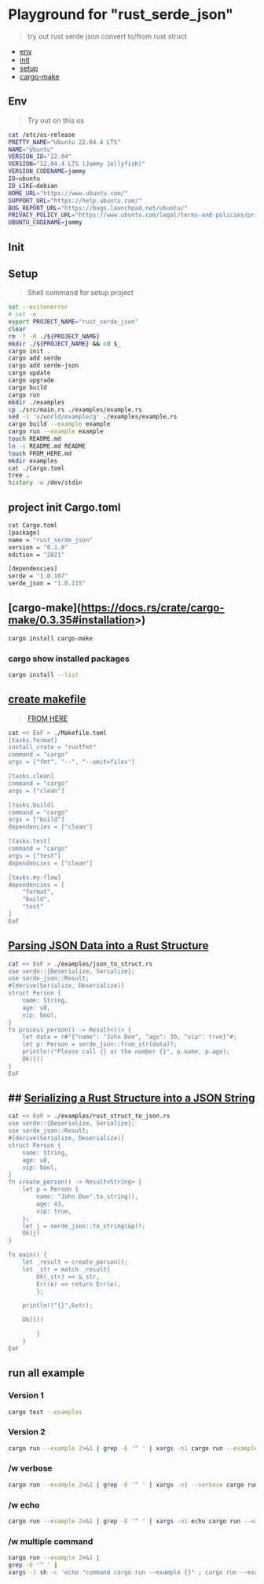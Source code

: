 # Playground for "rust_serde_json"

> try out rust serde json convert to/from rust struct

<!-- [[_TOC_]] -->

- [env](#env)
- [init](#init)
- [setup](#setup)
- [cargo-make](#cargo-make)

## Env

> Try out on this os

```bash
cat /etc/os-release
PRETTY_NAME="Ubuntu 22.04.4 LTS"
NAME="Ubuntu"
VERSION_ID="22.04"
VERSION="22.04.4 LTS (Jammy Jellyfish)"
VERSION_CODENAME=jammy
ID=ubuntu
ID_LIKE=debian
HOME_URL="https://www.ubuntu.com/"
SUPPORT_URL="https://help.ubuntu.com/"
BUG_REPORT_URL="https://bugs.launchpad.net/ubuntu/"
PRIVACY_POLICY_URL="https://www.ubuntu.com/legal/terms-and-policies/privacy-policy"
UBUNTU_CODENAME=jammy
```

## Init

## Setup

> Shell command for setup project

```bash
set --exitonerror
# set -e
export PROJECT_NAME="rust_serde_json"
clear
rm -f -R ./${PROJECT_NAME}
mkdir ./${PROJECT_NAME} && cd $_
cargo init .
cargo add serde
cargo add serde-json
cargo update
cargo upgrade
cargo build
cargo run
mkdir ./examples
cp ./src/main.rs ./examples/example.rs
sed -i 's/world/example/g' ./examples/example.rs
cargo build --example example
cargo run --example example
touch README.md
ln -s README.md README
touch FROM_HERE.md
mkdir examples
cat ./Cargo.toml
tree .
history -w /dev/stdin
```

## project init Cargo.toml

```bash
cat Cargo.toml
[package]
name = "rust_serde_json"
version = "0.1.0"
edition = "2021"

[dependencies]
serde = "1.0.197"
serde_json = "1.0.115"
```

## [cargo-make](<https://docs.rs/crate/cargo-make/0.3.35#installation>>)

```bash
cargo install cargo-make
```

### cargo show installed packages

```bash
cargo install --list
```

## [create makefile](https://stackoverflow.com/questions/2500436/how-does-cat-eof-work-in-bash)

> [FROM HERE](https://sagiegurari.github.io/cargo-make/)

```bash
cat << EoF > ./Makefile.toml
[tasks.format]
install_crate = "rustfmt"
command = "cargo"
args = ["fmt", "--", "--emit=files"]

[tasks.clean]
command = "cargo"
args = ["clean"]

[tasks.build]
command = "cargo"
args = ["build"]
dependencies = ["clean"]

[tasks.test]
command = "cargo"
args = ["test"]
dependencies = ["clean"]

[tasks.my-flow]
dependencies = [
    "format",
    "build",
    "test"
]
EoF
```

## [Parsing JSON Data into a Rust Structure](https://reintech.io/blog/working-with-json-in-rust)

```bash
cat << EoF > ./examples/json_to_struct.rs
use serde::{Deserialize, Serialize};
use serde_json::Result;
#[derive(Serialize, Deserialize)]
struct Person {
    name: String,
    age: u8,
    vip: bool,
}
fn process_person() -> Result<()> {
    let data = r#"{"name": "John Doe", "age": 30, "vip": true}"#;
    let p: Person = serde_json::from_str(data)?;
    println!("Please call {} at the number {}", p.name, p.age);
    Ok(())
}
EoF
```

## ## [Serializing a Rust Structure into a JSON String](https://reintech.io/blog/working-with-json-in-rust)

```bash
cat << EoF > ./examples/rust_struct_to_json.rs
use serde::{Deserialize, Serialize};
use serde_json::Result;
#[derive(Serialize, Deserialize)]
struct Person {
    name: String,
    age: u8,
    vip: bool,
}
fn create_person() -> Result<String> {
    let p = Person {
        name: "John Doe".to_string(),
        age: 43,
        vip: true,
    };
    let j = serde_json::to_string(&p)?;
    Ok(j)
}

fn main() {
    let _result = create_person();
    let _str = match _result{
        Ok(_str) => &_str,
        Err(e) => return Err(e),
        };

    println!("{}",&str);

    Ok(())

        }
    }
EoF

```

## run all example

### Version 1

```bash
cargo test --examples
```

### Version 2

```bash
cargo run --example 2>&1 | grep -E '^ ' | xargs -n1 cargo run --example
```

### /w verbose

```bash
cargo run --example 2>&1 | grep -E '^ ' | xargs -n1 --verbose cargo run --example
```

### /w echo

```bash
cargo run --example 2>&1 | grep -E '^ ' | xargs -n1 echo cargo run --example
```

### /w multiple command

```bash
cargo run --example 2>&1 |
grep -E '^ ' |
xargs -i sh -c 'echo "command cargo run --example {}" ; cargo run --example {};'
```
